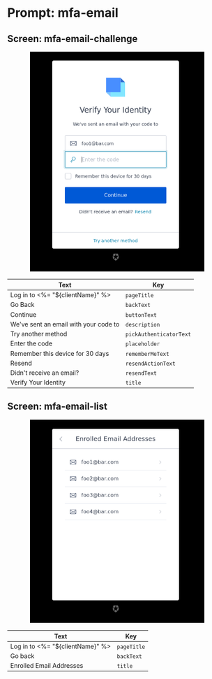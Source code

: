 # Prompt: mfa-email

## Screen: mfa-email-challenge

<p style="text-align: center;">
  <img alt="mfa-email-challenge reference screenshot" class="ul-prompt-screenshot" data-ul-prompt="mfa-email-challenge" src="/media/articles/universal-login/text-customization/mfa-email-challenge.png" style="width: 400px;"/>
</p>

|Text|Key|
|----------|----------|
|Log in to <%= "${clientName}" %>|`pageTitle`|
|Go Back|`backText`|
|Continue|`buttonText`|
|We've sent an email with your code to|`description`|
|Try another method|`pickAuthenticatorText`|
|Enter the code|`placeholder`|
|Remember this device for 30 days|`rememberMeText`|
|Resend|`resendActionText`|
|Didn't receive an email?|`resendText`|
|Verify Your Identity|`title`|

## Screen: mfa-email-list

<p style="text-align: center;">
  <img alt="mfa-email-list reference screenshot" class="ul-prompt-screenshot" data-ul-prompt="mfa-email-list" src="/media/articles/universal-login/text-customization/mfa-email-list.png" style="width: 400px;"/>
</p>

|Text|Key|
|----------|----------|
|Log in to <%= "${clientName}" %>|`pageTitle`|
|Go back|`backText`|
|Enrolled Email Addresses|`title`|
